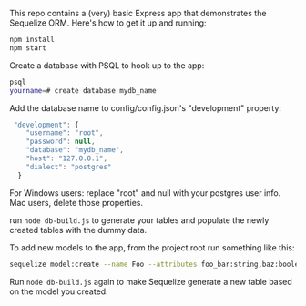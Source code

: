This repo contains a (very) basic Express app that demonstrates the Sequelize ORM.
Here's how to get it up and running:
```bash
npm install
npm start
```

Create a database with PSQL to hook up to the app:
```bash
psql
yourname=# create database mydb_name
```

Add the database name to config/config.json's "development" property:
```js
 "development": {
    "username": "root",
    "password": null,
    "database": "mydb_name",
    "host": "127.0.0.1",
    "dialect": "postgres"
  }
```
For Windows users: replace "root" and null with your postgres user info.
Mac users, delete those properties.

run `node db-build.js` to generate your tables and populate the newly created tables with the dummy data.

To add new models to the app, from the project root run something like this:

```bash
sequelize model:create --name Foo --attributes foo_bar:string,baz:boolean,fizz:integer
```

Run `node db-build.js` again to make Sequelize generate a new table based on the model you created.

